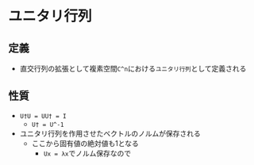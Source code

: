 # ユニタリ行列

## 定義
- 直交行列の拡張として複素空間`C^n`における`ユニタリ行列`として定義される

## 性質
- `U†U = UU† = I`
    - `U† = U^-1`
- ユニタリ行列を作用させたベクトルのノルムが保存される
    - ここから固有値の絶対値も1となる
        - `Ux = λx`でノルム保存なので